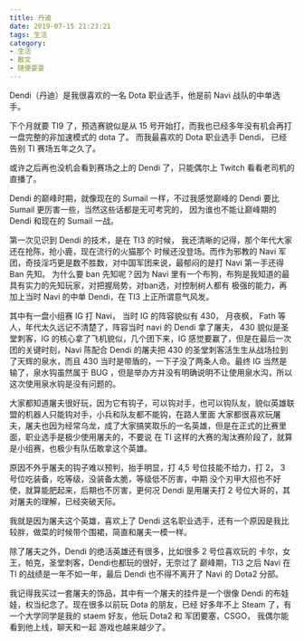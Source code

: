 ```yaml
---
title: 丹迪
date: 2019-07-15 21:23:21
tags: 生活
category: 
- 生活
- 散文
- 随便耍耍
---
```


Dendi（丹迪）是我很喜欢的一名 Dota 职业选手，他是前 Navi 战队的中单选手。

下个月就要 TI9 了，预选赛貌似是从 15 号开始打，而我也已经多年没有机会再打一盘完整的非加速模式的 dota 了。
而我最喜欢的 Dota 职业选手 Dendi， 已经告别 TI 赛场五年之久了。

或许之后再也没机会看到赛场之上的 Dendi 了，只能偶尔上 Twitch 看看老司机的直播了。

Dendi 的巅峰时期，就像现在的 Sumail 一样，不过我感觉巅峰的 Dendi 要比 Sumail 更厉害一些，当然这些话都是无可考究的，
因为谁也不能让巅峰期的 Dendi 和现在的 Sumail 一战。

第一次见识到 Dendi 的技术，是在 TI3 的时候， 我还清晰的记得，那个年代大家还在抢陈，抢小鹿，现在流行的火猫那个
时候还没登场。而作为邪教的 Navi 军团，奇技淫巧更是数不胜数，对中国军团来说，最郁闷的是打 Navi 第一手还得 Ban 先知。
为什么要 ban 先知呢？因为 Navi 里有一个布狗，布狗是我知道的最具有实力的先知玩家，对把握局势，对ban选，对控制树人都有
极强的能力，再加上当时 Navi 的中单 Dendi，在 TI3 上正所谓意气风发。

其中有一盘小组赛 IG 打 Navi， 当时 IG 的阵容貌似有 430， 月夜枫， Fath 等人，年代太久远记不清楚了，阵容当时 navi 的
Dendi 拿了屠夫， 430 貌似是圣堂刺客，IG 的核心拿了飞机貌似，几个团下来，IG 感觉要赢了，但是在最后一次团的关键时刻，Navi
陈配合 Dendi 的屠夫把 430 的圣堂刺客活生生从战场拉到了天辉的泉水，而且 430 当时是带盾的，一下子没了两条人命。最终 IG
当然是输了，泉水钩虽然属于 BUG ，但是举办方并没有明确说明不让使用泉水沟，所以这次使用泉水钩是没有问题的。

大家都知道屠夫很好玩，因为它有钩子，可以钩对手，也可以钩队友，貌似英雄联盟的机器人只能钩对手，小兵和队友都不能钩，在路人里面
大家都很喜欢玩屠夫，屠夫也因为经常乌龙，成了大家搞笑取乐的一名英雄，但是在正式的比赛里面，职业选手是极少使用屠夫的，不要说
在 TI 这样的大赛的淘汰赛阶段了，就算是小组赛，也极少有队伍敢拿这个英雄。

原因不外乎屠夫的钩子难以预判，抬手明显，打 4,5 号位技能不给力，打 2， 3 号位吃装备，吃等级，没装备太脆，等级低不厉害，中期
没个刃甲大招也不好使，就算能肥起来，后期也不厉害，更何况 Dendi 是用屠夫打 2 号位大哥的，其对屠夫的理解，已经突破天际。

我就是因为屠夫这个英雄，喜欢上了 Dendi 这名职业选手，还有一个原因是我比较胖，做菜的时候带个围裙，简直和屠夫一模一样。

除了屠夫之外，Dendi 的绝活英雄还有很多，比如很多 2 号位喜欢玩的 卡尔，女王，帕克，圣堂刺客，Dendi也都玩的很好，无奈过了
巅峰期，TI3 之后 Navi 在 TI 的战绩是一年不如一年，最后 Dendi 也不得不离开了 Navi 的 Dota2 分部。

我记得我买过一套屠夫的饰品，其中有一个屠夫的挂件是一个很像 Dendi 的布娃娃，权当纪念了。现在很多以前玩 Dota 的朋友，已经
好多年不上 Steam 了，有一个大学同学是我的 staem 好友，他玩 Dota2 和 军团要塞，CSGO， 我偶尔能看到他上线，聊天和一起
游戏也越来越少了。